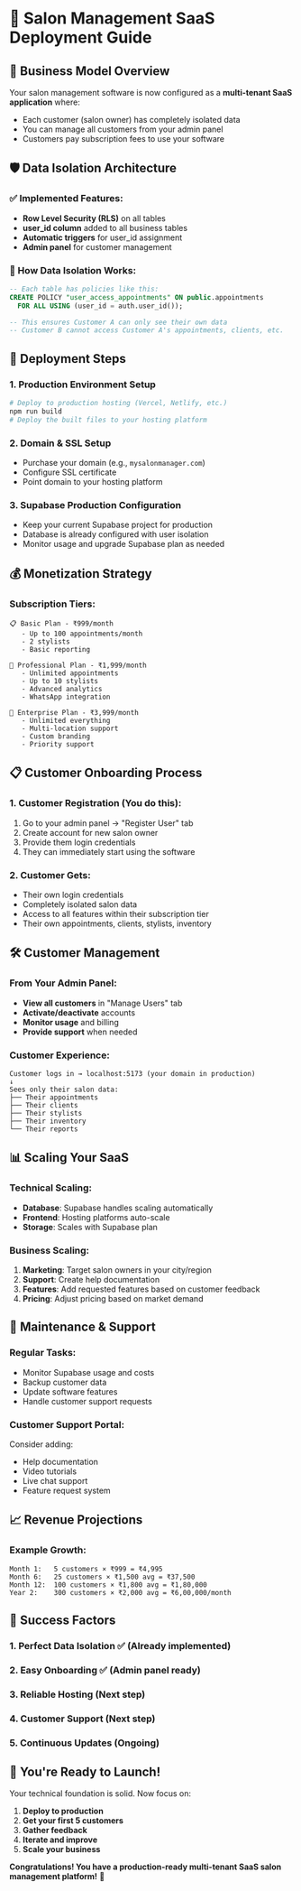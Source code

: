 # 🏢 Salon Management SaaS Deployment Guide

## 🎯 Business Model Overview
Your salon management software is now configured as a **multi-tenant SaaS application** where:
- Each customer (salon owner) has completely isolated data
- You can manage all customers from your admin panel
- Customers pay subscription fees to use your software

## 🛡️ Data Isolation Architecture

### ✅ Implemented Features:
- **Row Level Security (RLS)** on all tables
- **user_id column** added to all business tables
- **Automatic triggers** for user_id assignment
- **Admin panel** for customer management

### 🔐 How Data Isolation Works:
```sql
-- Each table has policies like this:
CREATE POLICY "user_access_appointments" ON public.appointments
  FOR ALL USING (user_id = auth.user_id());

-- This ensures Customer A can only see their own data
-- Customer B cannot access Customer A's appointments, clients, etc.
```

## 🚀 Deployment Steps

### 1. Production Environment Setup
```bash
# Deploy to production hosting (Vercel, Netlify, etc.)
npm run build
# Deploy the built files to your hosting platform
```

### 2. Domain & SSL Setup
- Purchase your domain (e.g., `mysalonmanager.com`)
- Configure SSL certificate
- Point domain to your hosting platform

### 3. Supabase Production Configuration
- Keep your current Supabase project for production
- Database is already configured with user isolation
- Monitor usage and upgrade Supabase plan as needed

## 💰 Monetization Strategy

### Subscription Tiers:
```
📋 Basic Plan - ₹999/month
   - Up to 100 appointments/month
   - 2 stylists
   - Basic reporting
   
🚀 Professional Plan - ₹1,999/month
   - Unlimited appointments
   - Up to 10 stylists
   - Advanced analytics
   - WhatsApp integration
   
💎 Enterprise Plan - ₹3,999/month
   - Unlimited everything
   - Multi-location support
   - Custom branding
   - Priority support
```

## 📋 Customer Onboarding Process

### 1. Customer Registration (You do this):
1. Go to your admin panel → "Register User" tab
2. Create account for new salon owner
3. Provide them login credentials
4. They can immediately start using the software

### 2. Customer Gets:
- Their own login credentials
- Completely isolated salon data
- Access to all features within their subscription tier
- Their own appointments, clients, stylists, inventory

## 🛠️ Customer Management

### From Your Admin Panel:
- **View all customers** in "Manage Users" tab
- **Activate/deactivate** accounts
- **Monitor usage** and billing
- **Provide support** when needed

### Customer Experience:
```
Customer logs in → localhost:5173 (your domain in production)
↓
Sees only their salon data:
├── Their appointments
├── Their clients  
├── Their stylists
├── Their inventory
└── Their reports
```

## 📊 Scaling Your SaaS

### Technical Scaling:
- **Database**: Supabase handles scaling automatically
- **Frontend**: Hosting platforms auto-scale
- **Storage**: Scales with Supabase plan

### Business Scaling:
1. **Marketing**: Target salon owners in your city/region
2. **Support**: Create help documentation
3. **Features**: Add requested features based on customer feedback
4. **Pricing**: Adjust pricing based on market demand

## 🔧 Maintenance & Support

### Regular Tasks:
- Monitor Supabase usage and costs
- Backup customer data
- Update software features
- Handle customer support requests

### Customer Support Portal:
Consider adding:
- Help documentation
- Video tutorials
- Live chat support
- Feature request system

## 📈 Revenue Projections

### Example Growth:
```
Month 1:   5 customers × ₹999 = ₹4,995
Month 6:   25 customers × ₹1,500 avg = ₹37,500  
Month 12:  100 customers × ₹1,800 avg = ₹1,80,000
Year 2:    300 customers × ₹2,000 avg = ₹6,00,000/month
```

## 🎯 Success Factors

### 1. **Perfect Data Isolation** ✅ (Already implemented)
### 2. **Easy Onboarding** ✅ (Admin panel ready)
### 3. **Reliable Hosting** (Next step)
### 4. **Customer Support** (Next step)
### 5. **Continuous Updates** (Ongoing)

## 🚀 You're Ready to Launch!

Your technical foundation is solid. Now focus on:
1. **Deploy to production**
2. **Get your first 5 customers**
3. **Gather feedback**
4. **Iterate and improve**
5. **Scale your business**

**Congratulations! You have a production-ready multi-tenant SaaS salon management platform!** 🎉 